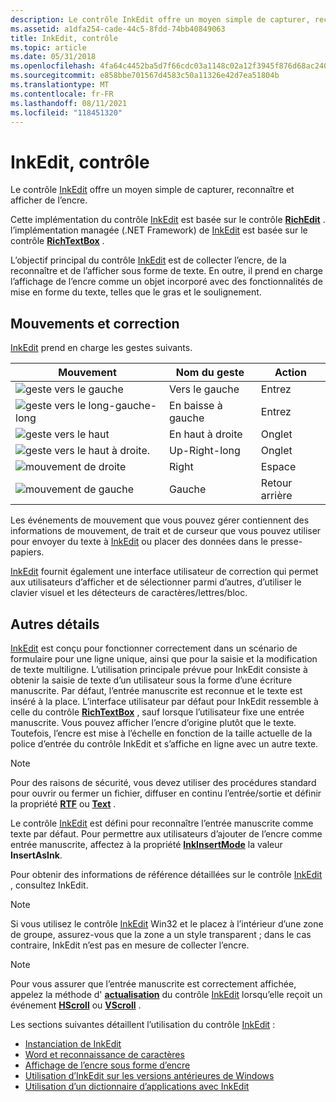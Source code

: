 ```yaml
---
description: Le contrôle InkEdit offre un moyen simple de capturer, reconnaître et afficher de l’encre.
ms.assetid: a1dfa254-cade-44c5-8fdd-74bb40849063
title: InkEdit, contrôle
ms.topic: article
ms.date: 05/31/2018
ms.openlocfilehash: 4fa64c4452ba5d7f66cdc03a1148c02a12f3945f876d68ac240ff4473e8d50bd
ms.sourcegitcommit: e858bbe701567d4583c50a11326e42d7ea51804b
ms.translationtype: MT
ms.contentlocale: fr-FR
ms.lasthandoff: 08/11/2021
ms.locfileid: "118451320"
---
```

# <a name="inkedit-control"></a>InkEdit, contrôle

Le contrôle [InkEdit](inkedit-control-reference.md) offre un moyen simple de capturer, reconnaître et afficher de l’encre.

Cette implémentation du contrôle [InkEdit](inkedit-control-reference.md) est basée sur le contrôle [**RichEdit**](/windows/desktop/api/richole/nn-richole-iricheditole) . l’implémentation managée (.NET Framework) de [InkEdit](/previous-versions/ms835842(v=msdn.10)) est basée sur le contrôle [**RichTextBox**](/previous-versions/windows/) .

L’objectif principal du contrôle [InkEdit](inkedit-control-reference.md) est de collecter l’encre, de la reconnaître et de l’afficher sous forme de texte. En outre, il prend en charge l’affichage de l’encre comme un objet incorporé avec des fonctionnalités de mise en forme du texte, telles que le gras et le soulignement.

## <a name="gestures-and-correction"></a>Mouvements et correction

[InkEdit](inkedit-control-reference.md) prend en charge les gestes suivants.



| Mouvement                                                                    | Nom du geste              | Action               |
|----------------------------------------------------------------------------|---------------------------|----------------------|
| ![geste vers le gauche](images/d8b00c0a-f450-4f71-980f-3bca1b558e4c.gif)      | Vers le gauche<br/>      | Entrez<br/>     |
| ![geste vers le long-gauche-long](images/b8cb23b5-b947-477d-922f-2ffb42756804.gif) | En baisse à gauche<br/> | Entrez<br/>     |
| ![geste vers le haut](images/02c34d24-c2d7-404f-b99a-742ba6de7f0c.gif)       | En haut à droite<br/>       | Onglet<br/>       |
| ![geste vers le haut à droite.](images/5e3522d3-2920-4a86-86ae-f29b01d93993.gif) | Up-Right-long<br/>  | Onglet<br/>       |
| ![mouvement de droite](images/864cf4e1-2619-49cf-ac96-72994232e465.jpg)          | Right<br/>          | Espace<br/>     |
| ![mouvement de gauche](images/ce60cc20-1769-428d-80de-7f47c86021fb.jpg)           | Gauche<br/>           | Retour arrière<br/> |



 

Les événements de mouvement que vous pouvez gérer contiennent des informations de mouvement, de trait et de curseur que vous pouvez utiliser pour envoyer du texte à [InkEdit](inkedit-control-reference.md) ou placer des données dans le presse-papiers.

[InkEdit](inkedit-control-reference.md) fournit également une interface utilisateur de correction qui permet aux utilisateurs d’afficher et de sélectionner parmi d’autres, d’utiliser le clavier visuel et les détecteurs de caractères/lettres/bloc.

## <a name="other-details"></a>Autres détails

[InkEdit](inkedit-control-reference.md) est conçu pour fonctionner correctement dans un scénario de formulaire pour une ligne unique, ainsi que pour la saisie et la modification de texte multiligne. L’utilisation principale prévue pour InkEdit consiste à obtenir la saisie de texte d’un utilisateur sous la forme d’une écriture manuscrite. Par défaut, l’entrée manuscrite est reconnue et le texte est inséré à la place. L’interface utilisateur par défaut pour InkEdit ressemble à celle du contrôle [**RichTextBox**](/previous-versions/windows/) , sauf lorsque l’utilisateur fixe une entrée manuscrite. Vous pouvez afficher l’encre d’origine plutôt que le texte. Toutefois, l’encre est mise à l’échelle en fonction de la taille actuelle de la police d’entrée du contrôle InkEdit et s’affiche en ligne avec un autre texte.

> [!Note]  
> Pour des raisons de sécurité, vous devez utiliser des procédures standard pour ouvrir ou fermer un fichier, diffuser en continu l’entrée/sortie et définir la propriété [**RTF**](/windows/desktop/api/inked/nf-inked-iinkedit-get_selrtf) ou [**Text**](/windows/desktop/api/inked/nf-inked-iinkedit-get_seltext) .

 

Le contrôle [InkEdit](inkedit-control-reference.md) est défini pour reconnaître l’entrée manuscrite comme texte par défaut. Pour permettre aux utilisateurs d’ajouter de l’encre comme entrée manuscrite, affectez à la propriété [**InkInsertMode**](/windows/desktop/api/inked/nf-inked-iinkedit-get_inkinsertmode) la valeur **InsertAsInk**.

Pour obtenir des informations de référence détaillées sur le contrôle [InkEdit](inkedit-control-reference.md) , consultez InkEdit.

> [!Note]  
> Si vous utilisez le contrôle [InkEdit](inkedit-control-reference.md) Win32 et le placez à l’intérieur d’une zone de groupe, assurez-vous que la zone a un style transparent ; dans le cas contraire, InkEdit n’est pas en mesure de collecter l’encre.

 

> [!Note]  
> Pour vous assurer que l’entrée manuscrite est correctement affichée, appelez la méthode d' [**actualisation**](/windows/desktop/api/inked/nf-inked-iinkedit-refresh) du contrôle [InkEdit](inkedit-control-reference.md) lorsqu’elle reçoit un événement [**HScroll**](/dotnet/api/system.windows.forms.richtextbox.hscroll?view=netcore-3.1) ou [**VScroll**](/dotnet/api/system.windows.forms.richtextbox.vscroll?view=netcore-3.1) .

 

Les sections suivantes détaillent l’utilisation du contrôle [InkEdit](inkedit-control-reference.md) :

-   [Instanciation de InkEdit](instantiating-inkedit.md)
-   [Word et reconnaissance de caractères](word-vs--character-recognition.md)
-   [Affichage de l’encre sous forme d’encre](displaying-ink-as-ink.md)
-   [Utilisation d’InkEdit sur les versions antérieures de Windows](using-inkedit-on-earlier-versions-of-windows.md)
-   [Utilisation d’un dictionnaire d’applications avec InkEdit](using-an-application-dictionary-with-inkedit.md)

 


